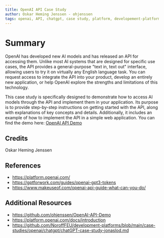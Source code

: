 ```yaml
---
title: OpenAI API Case Study
author: Oskar Heming Jenssen - ohjenssen
tags: openai, API, chatgpt, case study, platform, developement-platforms, machine-learning, artificial-intelligence
---
```


# Summary
OpenAI has developed new AI models and has released an API for accessing them. Unlike most AI systems that are designed for specific use cases, the API provides a general-purpose "text in, text out" interface, allowing users to try it on virtually any English language task. You can request access to integrate the API into your product, develop an entirely new application, or help OpenAI explore the strengths and limitations of this technology.

This case study is specifically designed to demonstrate how to access AI models through the API and implement them in your application. Its purpose is to provide step-by-step instructions on getting started with the API, along with explanations of key concepts and details. Additionally, it includes an example of how to implement the API in a simple web application.
You can find the demo here: [OpenAI API Demo](https://github.com/ohjenssen/OpenAI-API-Demo)

## Credits
Oskar Heming Jenssen

## References
- https://platform.openai.com/
- https://gptforwork.com/guides/openai-gpt3-tokens
- https://www.makeuseof.com/openai-api-guide-what-can-you-do/

## Additional Resources
- https://github.com/ohjenssen/OpenAI-API-Demo
- https://platform.openai.com/docs/introduction
- https://github.com/NoroffFEU/development-platforms/blob/main/case-studies/openai/chatgpt/chatGPT-case-study-jonaslod.md
